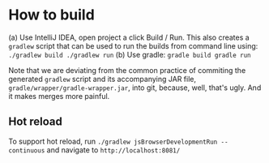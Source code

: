 # How to build

(a) Use IntelliJ IDEA, open project a click Build / Run.
    This also creates a `gradlew` script that can be used to run
    the builds from command line using:
    ```
    ./gradlew build
    ./gradlew run
    ```
(b) Use gradle:
    ```
    gradle build
    gradle run
    ```

Note that we are deviating from the common practice of commiting the generated
`gradlew` script and its accompanying JAR file, `gradle/wrapper/gradle-wrapper.jar`,
into git, because, well, that's ugly. And it makes merges more painful.

## Hot reload

To support hot reload, run `./gradlew jsBrowserDevelopmentRun --continuous`
and navigate to `http://localhost:8081/`
